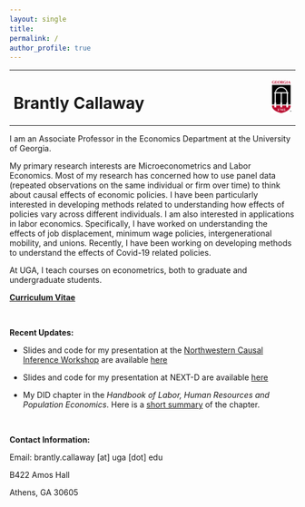 ```yaml
---
layout: single
title: 
permalink: /
author_profile: true
---
```


<table style="width: 100%;">
  <tr>
	<td style="width: 90%; border-bottom:0px;"><h1>Brantly Callaway</h1></td>
	<td style="width: 10%; border-bottom:0px;"><img src="assets/images/uga-logo.png"/></td>
  </tr>
</table>

I am an Associate Professor in the Economics Department at the University of Georgia.

My primary research interests are Microeconometrics and Labor Economics. Most of my research has concerned how to use panel data (repeated observations on the same individual or firm over time) to think about causal effects of economic policies.  I have been particularly interested in developing methods related to understanding how effects of policies vary across different individuals.  I am also interested in applications in labor economics.  Specifically, I have worked on understanding the effects of job displacement, minimum wage policies, intergenerational mobility, and unions.  Recently, I have been working on developing methods to understand the effects of Covid-19 related policies.

At UGA, I teach courses on econometrics, both to graduate and undergraduate students.

**<a href="files/Callaway-CV.pdf">Curriculum Vitae</a>**

<br>

**Recent Updates:**

* Slides and code for my presentation at the [Northwestern Causal Inference Workshop](https://www.law.northwestern.edu/research-faculty/events/conferences/causalinference/advanced/) are available [here](files/presentations/northwestern-causal-inference-workshop)

* Slides and code for my presentation at NEXT-D are available [here](files/presentations/NEXT-D)

* My DID chapter in the *Handbook of Labor, Human Resources and Population Economics*.  Here is a [short summary](/posts/did-chapter) of the chapter.

<br>

**Contact Information:**

Email: brantly.callaway [at] uga [dot] edu

B422 Amos Hall

Athens, GA 30605

